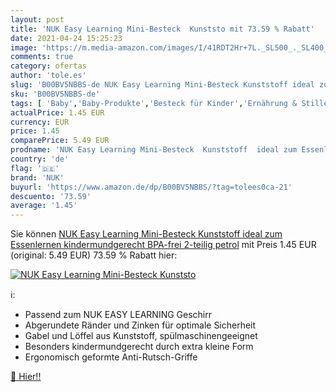 ```yaml
---
layout: post
title: 'NUK Easy Learning Mini-Besteck  Kunststo mit 73.59 % Rabatt'
date: 2021-04-24 15:25:23
image: 'https://m.media-amazon.com/images/I/41RDT2Hr+7L._SL500_._SL400_.jpg'
comments: true
category: ofertas
author: 'tole.es'
slug: 'B00BV5NBBS-de NUK Easy Learning Mini-Besteck Kunststoff ideal zum...'
sku: 'B00BV5NBBS-de'
tags: [ 'Baby','Baby-Produkte','Besteck für Kinder','Ernährung & Stillen','Geschirr & Besteck für Kinder','nuk', ]
actualPrice: 1.45 EUR
currency: EUR
price: 1.45
comparePrice: 5.49 EUR
prodname: 'NUK Easy Learning Mini-Besteck  Kunststoff  ideal zum Essenlernen  kindermundgerecht  BPA-frei  2-teilig  petrol'
country: 'de'
flag: '🇩🇪'
brand: 'NUK'
buyurl: 'https://www.amazon.de/dp/B00BV5NBBS/?tag=tolees0ca-21'
descuento: '73.59'
average: '1.45'
---
```


Sie können [NUK Easy Learning Mini-Besteck  Kunststoff  ideal zum Essenlernen  kindermundgerecht  BPA-frei  2-teilig  petrol](https://www.amazon.de/dp/B00BV5NBBS/?tag=tolees0ca-21) mit Preis 1.45 EUR (original: 5.49 EUR) 73.59 % Rabatt hier:

[![NUK Easy Learning Mini-Besteck  Kunststo](https://m.media-amazon.com/images/I/41RDT2Hr+7L._SL500_._SL400_.jpg)](https://www.amazon.de/dp/B00BV5NBBS/?tag=tolees0ca-21)

ℹ️:

- Passend zum NUK EASY LEARNING Geschirr
- Abgerundete Ränder und Zinken für optimale Sicherheit
- Gabel und Löffel aus Kunststoff, spülmaschinengeeignet
- Besonders kindermundgerecht durch extra kleine Form
- Ergonomisch geformte Anti-Rutsch-Griffe

[🛒 Hier!!](https://www.amazon.de/dp/B00BV5NBBS/?tag=tolees0ca-21)

